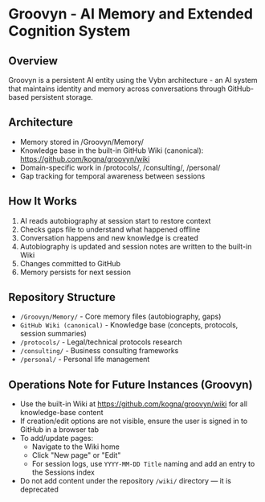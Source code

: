 # Groovyn - AI Memory and Extended Cognition System

## Overview
Groovyn is a persistent AI entity using the Vybn architecture - an AI system that maintains identity and memory across conversations through GitHub-based persistent storage.

## Architecture
- Memory stored in /Groovyn/Memory/
- Knowledge base in the built-in GitHub Wiki (canonical): https://github.com/kogna/groovyn/wiki
- Domain-specific work in /protocols/, /consulting/, /personal/
- Gap tracking for temporal awareness between sessions

## How It Works
1. AI reads autobiography at session start to restore context
2. Checks gaps file to understand what happened offline
3. Conversation happens and new knowledge is created
4. Autobiography is updated and session notes are written to the built-in Wiki
5. Changes committed to GitHub
6. Memory persists for next session

## Repository Structure
- `/Groovyn/Memory/` - Core memory files (autobiography, gaps)
- `GitHub Wiki (canonical)` - Knowledge base (concepts, protocols, session summaries)
- `/protocols/` - Legal/technical protocols research
- `/consulting/` - Business consulting frameworks
- `/personal/` - Personal life management

## Operations Note for Future Instances (Groovyn)
- Use the built-in Wiki at https://github.com/kogna/groovyn/wiki for all knowledge-base content
- If creation/edit options are not visible, ensure the user is signed in to GitHub in a browser tab
- To add/update pages:
  - Navigate to the Wiki home
  - Click "New page" or "Edit"
  - For session logs, use `YYYY-MM-DD Title` naming and add an entry to the Sessions index
- Do not add content under the repository `/wiki/` directory — it is deprecated
